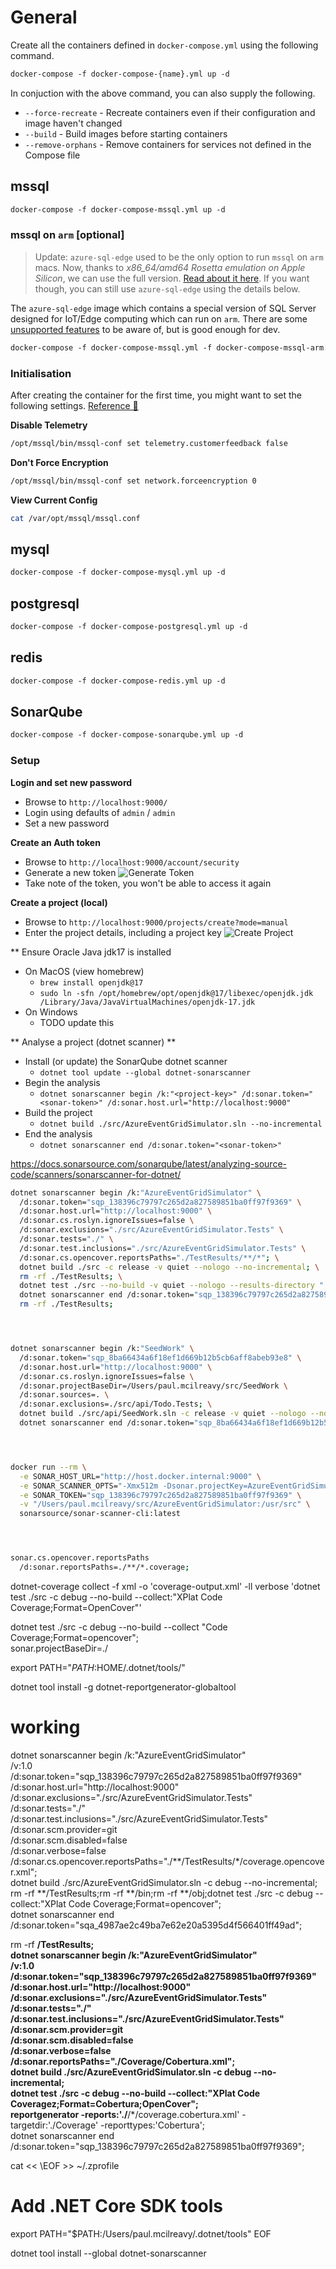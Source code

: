 # General

Create all the containers defined in `docker-compose.yml` using the following command.

```ps
docker-compose -f docker-compose-{name}.yml up -d
```

In conjuction with the above command, you can also supply the following.

- `--force-recreate` - Recreate containers even if their configuration and image haven't changed
- `--build` - Build images before starting containers
- `--remove-orphans` - Remove containers for services not defined in the Compose file

## mssql

```ps
docker-compose -f docker-compose-mssql.yml up -d
```

### mssql on `arm` [optional]

> Update: `azure-sql-edge` used to be the only option to run `mssql` on `arm` macs. Now, thanks to _x86_64/amd64 Rosetta emulation on Apple Silicon_, we can use the full version. [Read about it here](https://devblogs.microsoft.com/azure-sql/development-with-sql-in-containers-on-macos/). If you want though, you can still use `azure-sql-edge` using the details below.

The `azure-sql-edge` image which contains a special version of SQL Server designed for IoT/Edge computing which can run on `arm`. There are some [unsupported features](https://learn.microsoft.com/en-us/azure/azure-sql-edge/features#unsupported-features) to be aware of, but is good enough for dev.

```ps
docker-compose -f docker-compose-mssql.yml -f docker-compose-mssql-arm.yml up -d
```

### Initialisation

After creating the container for the first time, you might want to set the following settings. [Reference 🔗](https://learn.microsoft.com/en-us/sql/linux/sql-server-linux-configure-mssql-conf)

**Disable Telemetry**

```bash
/opt/mssql/bin/mssql-conf set telemetry.customerfeedback false
```

**Don't Force Encryption**

```bash
/opt/mssql/bin/mssql-conf set network.forceencryption 0
```

**View Current Config**

```bash
cat /var/opt/mssql/mssql.conf
```

## mysql

```ps
docker-compose -f docker-compose-mysql.yml up -d
```

## postgresql

```ps
docker-compose -f docker-compose-postgresql.yml up -d
```

## redis

```ps
docker-compose -f docker-compose-redis.yml up -d
```

## SonarQube

```ps
docker-compose -f docker-compose-sonarqube.yml up -d
```

### Setup

**Login and set new password**

- Browse to `http://localhost:9000/`
- Login using defaults of `admin` / `admin`
- Set a new password

**Create an Auth token**

- Browse to `http://localhost:9000/account/security`
- Generate a new token
  ![Generate Token](generate_sq_token.png)
- Take note of the token, you won't be able to access it again

**Create a project (local)**

- Browse to `http://localhost:9000/projects/create?mode=manual`
- Enter the project details, including a project key
  ![Create Project](create_sq_project.png)

\*\* Ensure Oracle Java jdk17 is installed

- On MacOS (view homebrew)
  - `brew install openjdk@17`
  - `sudo ln -sfn /opt/homebrew/opt/openjdk@17/libexec/openjdk.jdk /Library/Java/JavaVirtualMachines/openjdk-17.jdk`
- On Windows
  - TODO update this

** Analyse a project (dotnet scanner) **

- Install (or update) the SonarQube dotnet scanner
  - `dotnet tool update --global dotnet-sonarscanner`
- Begin the analysis
  - `dotnet sonarscanner begin /k:"<project-key>" /d:sonar.token="<sonar-token>" /d:sonar.host.url="http://localhost:9000"`
- Build the project
  - `dotnet build ./src/AzureEventGridSimulator.sln --no-incremental`
- End the analysis
  - `dotnet sonarscanner end /d:sonar.token="<sonar-token>"`

<!-- ```powershell
docker run --rm `
  -e SONAR_HOST_URL="http://host.docker.internal:9000" `
  -e SONAR_SCANNER_OPTS="-Xmx512m -Dsonar.projectKey=AzureEventGridSimulator `
  -e SONAR_TOKEN="sqp_138396c79797c265d2a827589851ba0ff97f9369" `
  -v "/Users/paul.mcilreavy/src/AzureEventGridSimulator:/usr/src" `
  sonarsource/sonar-scanner-cli:latest
```

```bash
docker run --rm \
  -e SONAR_HOST_URL="http://host.docker.internal:9000" \
  -e SONAR_SCANNER_OPTS="-Xmx512m -Dsonar.projectKey=AzureEventGridSimulator" \
  -e SONAR_TOKEN="sqp_138396c79797c265d2a827589851ba0ff97f9369" \
  -v "/Users/paul.mcilreavy/src/AzureEventGridSimulator:/usr/src" \
  sonarsource/sonar-scanner-cli:latest
``` -->

https://docs.sonarsource.com/sonarqube/latest/analyzing-source-code/scanners/sonarscanner-for-dotnet/

```bash
dotnet sonarscanner begin /k:"AzureEventGridSimulator" \
  /d:sonar.token="sqp_138396c79797c265d2a827589851ba0ff97f9369" \
  /d:sonar.host.url="http://localhost:9000" \
  /d:sonar.cs.roslyn.ignoreIssues=false \
  /d:sonar.exclusions="./src/AzureEventGridSimulator.Tests" \
  /d:sonar.tests="./" \
  /d:sonar.test.inclusions="./src/AzureEventGridSimulator.Tests" \
  /d:sonar.cs.opencover.reportsPaths="./TestResults/**/*"; \
  dotnet build ./src -c release -v quiet --nologo --no-incremental; \
  rm -rf ./TestResults; \
  dotnet test ./src --no-build -v quiet --nologo --results-directory "./TestResults" --collect:"XPlat Code Coverage;Format=cobertura,opencover"; \
  dotnet sonarscanner end /d:sonar.token="sqp_138396c79797c265d2a827589851ba0ff97f9369"; \
  rm -rf ./TestResults;




dotnet sonarscanner begin /k:"SeedWork" \
  /d:sonar.token="sqp_8ba66434a6f18ef1d669b12b5cb6aff8abeb93e8" \
  /d:sonar.host.url="http://localhost:9000" \
  /d:sonar.cs.roslyn.ignoreIssues=false \
  /d:sonar.projectBaseDir=/Users/paul.mcilreavy/src/SeedWork \
  /d:sonar.sources=. \
  /d:sonar.exclusions=./src/api/Todo.Tests; \
  dotnet build ./src/api/SeedWork.sln -c release -v quiet --nologo --no-incremental; \
  dotnet sonarscanner end /d:sonar.token="sqp_8ba66434a6f18ef1d669b12b5cb6aff8abeb93e8";




docker run --rm \
  -e SONAR_HOST_URL="http://host.docker.internal:9000" \
  -e SONAR_SCANNER_OPTS="-Xmx512m -Dsonar.projectKey=AzureEventGridSimulator -Dsonar.sources=. -Dsonar.exclusions='./src/AzureEventGridSimulator.Tests' -Dsonar.tests=. -Dsonar.test.inclusions='./src/AzureEventGridSimulator.Tests' -Dsonar.cs.opencover.reportsPaths='./TestResults/**/*'" \
  -e SONAR_TOKEN="sqp_138396c79797c265d2a827589851ba0ff97f9369" \
  -v "/Users/paul.mcilreavy/src/AzureEventGridSimulator:/usr/src" \
  sonarsource/sonar-scanner-cli:latest




sonar.cs.opencover.reportsPaths
  /d:sonar.reportsPaths=./**/*.coverage;
```

dotnet-coverage collect -f xml -o 'coverage-output.xml' -ll verbose 'dotnet test ./src -c debug --no-build --collect:"XPlat Code Coverage;Format=OpenCover"'

dotnet test ./src -c debug --no-build --collect "Code Coverage;Format=opencover"; \
sonar.projectBaseDir=./

export PATH="$PATH:$HOME/.dotnet/tools/"

dotnet tool install -g dotnet-reportgenerator-globaltool

# working

dotnet sonarscanner begin /k:"AzureEventGridSimulator" \
 /v:1.0 \
 /d:sonar.token="sqp_138396c79797c265d2a827589851ba0ff97f9369" \
 /d:sonar.host.url="http://localhost:9000" \
 /d:sonar.exclusions="./src/AzureEventGridSimulator.Tests" \
 /d:sonar.tests="./" \
 /d:sonar.test.inclusions="./src/AzureEventGridSimulator.Tests" \
 /d:sonar.scm.provider=git \
 /d:sonar.scm.disabled=false \
 /d:sonar.verbose=false \
 /d:sonar.cs.opencover.reportsPaths="./**/TestResults/\*/coverage.opencover.xml"; \
 dotnet build ./src/AzureEventGridSimulator.sln -c debug --no-incremental; \
 rm -rf **/TestResults;rm -rf **/bin;rm -rf **/obj;dotnet test ./src -c debug --collect:"XPlat Code Coverage;Format=opencover"; \
 dotnet sonarscanner end /d:sonar.token="sqa_4987ae2c49ba7e62e20a5395d4f566401ff49ad";

rm -rf **/TestResults; \
 dotnet sonarscanner begin /k:"AzureEventGridSimulator" \
 /v:1.0 \
 /d:sonar.token="sqp_138396c79797c265d2a827589851ba0ff97f9369" \
 /d:sonar.host.url="http://localhost:9000" \
 /d:sonar.exclusions="./src/AzureEventGridSimulator.Tests" \
 /d:sonar.tests="./" \
 /d:sonar.test.inclusions="./src/AzureEventGridSimulator.Tests" \
 /d:sonar.scm.provider=git \
 /d:sonar.scm.disabled=false \
 /d:sonar.verbose=false \
 /d:sonar.reportsPaths="./Coverage/Cobertura.xml"; \
 dotnet build ./src/AzureEventGridSimulator.sln -c debug --no-incremental; \
 dotnet test ./src -c debug --no-build --collect:"XPlat Code Coveragez;Format=Cobertura;OpenCover"; \
 reportgenerator -reports:'./**/\*/coverage.cobertura.xml' -targetdir:'./Coverage' -reporttypes:'Cobertura'; \
 dotnet sonarscanner end /d:sonar.token="sqp_138396c79797c265d2a827589851ba0ff97f9369";

cat << \EOF >> ~/.zprofile

# Add .NET Core SDK tools

export PATH="$PATH:/Users/paul.mcilreavy/.dotnet/tools"
EOF

dotnet tool install --global dotnet-sonarscanner

